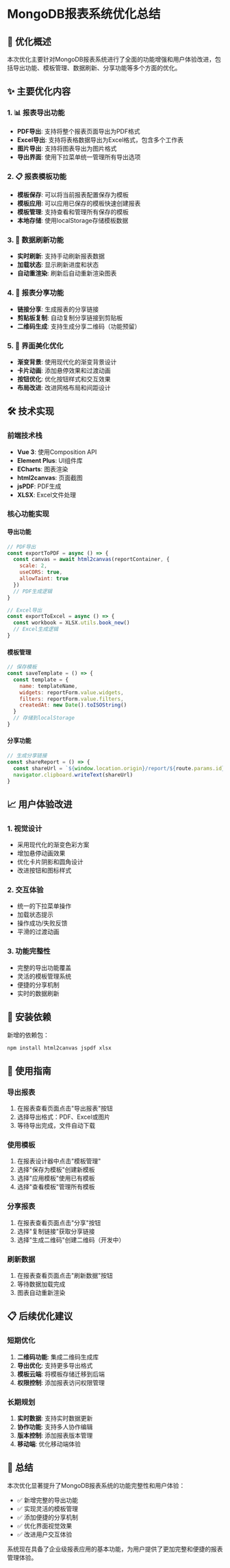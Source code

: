 # MongoDB报表系统优化总结

## 🎯 优化概述

本次优化主要针对MongoDB报表系统进行了全面的功能增强和用户体验改进，包括导出功能、模板管理、数据刷新、分享功能等多个方面的优化。

## ✨ 主要优化内容

### 1. 📊 报表导出功能
- **PDF导出**: 支持将整个报表页面导出为PDF格式
- **Excel导出**: 支持将表格数据导出为Excel格式，包含多个工作表
- **图片导出**: 支持将图表导出为图片格式
- **导出界面**: 使用下拉菜单统一管理所有导出选项

### 2. 📋 报表模板功能
- **模板保存**: 可以将当前报表配置保存为模板
- **模板应用**: 可以应用已保存的模板快速创建报表
- **模板管理**: 支持查看和管理所有保存的模板
- **本地存储**: 使用localStorage存储模板数据

### 3. 🔄 数据刷新功能
- **实时刷新**: 支持手动刷新报表数据
- **加载状态**: 显示刷新进度和状态
- **自动重渲染**: 刷新后自动重新渲染图表

### 4. 🔗 报表分享功能
- **链接分享**: 生成报表的分享链接
- **剪贴板复制**: 自动复制分享链接到剪贴板
- **二维码生成**: 支持生成分享二维码（功能预留）

### 5. 🎨 界面美化优化
- **渐变背景**: 使用现代化的渐变背景设计
- **卡片动画**: 添加悬停效果和过渡动画
- **按钮优化**: 优化按钮样式和交互效果
- **布局改进**: 改进网格布局和间距设计

## 🛠️ 技术实现

### 前端技术栈
- **Vue 3**: 使用Composition API
- **Element Plus**: UI组件库
- **ECharts**: 图表渲染
- **html2canvas**: 页面截图
- **jsPDF**: PDF生成
- **XLSX**: Excel文件处理

### 核心功能实现

#### 导出功能
```javascript
// PDF导出
const exportToPDF = async () => {
  const canvas = await html2canvas(reportContainer, {
    scale: 2,
    useCORS: true,
    allowTaint: true
  })
  // PDF生成逻辑
}

// Excel导出
const exportToExcel = async () => {
  const workbook = XLSX.utils.book_new()
  // Excel生成逻辑
}
```

#### 模板管理
```javascript
// 保存模板
const saveTemplate = () => {
  const template = {
    name: templateName,
    widgets: reportForm.value.widgets,
    filters: reportForm.value.filters,
    createdAt: new Date().toISOString()
  }
  // 存储到localStorage
}
```

#### 分享功能
```javascript
// 生成分享链接
const shareReport = () => {
  const shareUrl = `${window.location.origin}/report/${route.params.id}`
  navigator.clipboard.writeText(shareUrl)
}
```

## 📈 用户体验改进

### 1. 视觉设计
- 采用现代化的渐变色彩方案
- 增加悬停动画效果
- 优化卡片阴影和圆角设计
- 改进按钮和图标样式

### 2. 交互体验
- 统一的下拉菜单操作
- 加载状态提示
- 操作成功/失败反馈
- 平滑的过渡动画

### 3. 功能完整性
- 完整的导出功能覆盖
- 灵活的模板管理系统
- 便捷的分享机制
- 实时的数据刷新

## 🔧 安装依赖

新增的依赖包：
```bash
npm install html2canvas jspdf xlsx
```

## 🚀 使用指南

### 导出报表
1. 在报表查看页面点击"导出报表"按钮
2. 选择导出格式：PDF、Excel或图片
3. 等待导出完成，文件自动下载

### 使用模板
1. 在报表设计器中点击"模板管理"
2. 选择"保存为模板"创建新模板
3. 选择"应用模板"使用已有模板
4. 选择"查看模板"管理所有模板

### 分享报表
1. 在报表查看页面点击"分享"按钮
2. 选择"复制链接"获取分享链接
3. 选择"生成二维码"创建二维码（开发中）

### 刷新数据
1. 在报表查看页面点击"刷新数据"按钮
2. 等待数据加载完成
3. 图表自动重新渲染

## 📋 后续优化建议

### 短期优化
1. **二维码功能**: 集成二维码生成库
2. **导出优化**: 支持更多导出格式
3. **模板云端**: 将模板存储迁移到后端
4. **权限控制**: 添加报表访问权限管理

### 长期规划
1. **实时数据**: 支持实时数据更新
2. **协作功能**: 支持多人协作编辑
3. **版本控制**: 添加报表版本管理
4. **移动端**: 优化移动端体验

## 🎉 总结

本次优化显著提升了MongoDB报表系统的功能完整性和用户体验：

- ✅ 新增完整的导出功能
- ✅ 实现灵活的模板管理
- ✅ 添加便捷的分享机制
- ✅ 优化界面视觉效果
- ✅ 改进用户交互体验

系统现在具备了企业级报表应用的基本功能，为用户提供了更加完整和便捷的报表管理体验。 